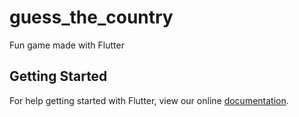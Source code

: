 # guess_the_country

Fun game made with Flutter

## Getting Started

For help getting started with Flutter, view our online
[documentation](https://flutter.io/).
